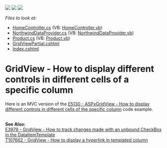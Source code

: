 <!-- default badges list -->
![](https://img.shields.io/endpoint?url=https://codecentral.devexpress.com/api/v1/VersionRange/128549961/15.1.8%2B)
[![](https://img.shields.io/badge/Open_in_DevExpress_Support_Center-FF7200?style=flat-square&logo=DevExpress&logoColor=white)](https://supportcenter.devexpress.com/ticket/details/T323551)
[![](https://img.shields.io/badge/📖_How_to_use_DevExpress_Examples-e9f6fc?style=flat-square)](https://docs.devexpress.com/GeneralInformation/403183)
<!-- default badges end -->
<!-- default file list -->
*Files to look at*:

* [HomeController.cs](./CS/Controllers/HomeController.cs) (VB: [HomeController.vb](./VB/Controllers/HomeController.vb))
* [NorthwindDataProvider.cs](./CS/Models/NorthwindDataProvider.cs) (VB: [NorthwindDataProvider.vb](./VB/Models/NorthwindDataProvider.vb))
* [Product.cs](./CS/Models/Product.cs) (VB: [Product.vb](./VB/Models/Product.vb))
* [GridViewPartial.cshtml](./CS/Views/Home/GridViewPartial.cshtml)
* [Index.cshtml](./CS/Views/Home/Index.cshtml)
<!-- default file list end -->
# GridView - How to display different controls in different cells of a specific column


<p>Here is an MVC version of the <a href="https://www.devexpress.com/Support/Center/p/E5130">E5130 - ASPxGridView - How to display different controls in different cells of the specific column</a> code example.</p>
<br><strong>See Also:</strong><br><a href="https://www.devexpress.com/Support/Center/p/E3979">E3979 - GridView - How to track changes made with an unbound CheckBox in the DataItemTemplate</a> <br><a href="https://www.devexpress.com/Support/Center/p/T107662">T107662 - GridView - How to display a hyperlink in templated column</a>

<br/>


